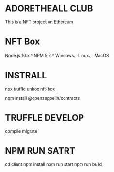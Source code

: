 # ADORETHEALL CLUB
This is a NFT project on Ethereum 

# NFT Box
Node.js 10.x ^
NPM 5.2 ^
Windows、Linux、 MacOS

# INSTRALL
npx truffle unbox nft-box

npm install @openzeppelin/contracts

# TRUFFLE DEVELOP
compile
migrate

# NPM RUN SATRT
cd client
npm install
npm run start
npm run build